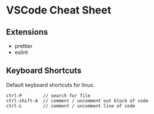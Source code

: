# VSCode Cheat Sheet

## Extensions

- prettier
- eslint

## Keyboard Shortcuts

Default keyboard shortcuts for linux.

```
ctrl-P        // search for file
ctrl-shift-A  // comment / uncomment out block of code
ctrl-L        // comment / uncomment line of code
```
